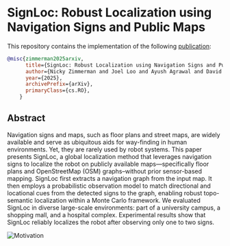 # SignLoc: Robust Localization using Navigation Signs and Public Maps

This repository contains the implementation of the following [publication]():
```bibtex
@misc{zimmerman2025arxiv,
      title={SignLoc: Robust Localization using Navigation Signs and Public Map}, 
      author={Nicky Zimmerman and Joel Loo and Ayush Agrawal and David Hsu},
      year={2025},
      archivePrefix={arXiv},
      primaryClass={cs.RO},
    }
```


## Abstract
Navigation signs and maps, such as floor plans and street maps, are widely available and serve as ubiquitous aids for way-finding in human environments. Yet, they are rarely used by robot systems. This paper presents SignLoc, a global localization method that leverages navigation signs to localize the robot on publicly available maps—specifically floor plans and OpenStreetMap (OSM) graphs–without prior sensor-based mapping. SignLoc first extracts a navigation graph from the input map. It then employs a probabilistic observation model to match directional and locational cues from the detected signs to the graph, enabling robust topo-semantic localization within a Monte Carlo framework. We evaluated SignLoc in diverse large-scale environments: part of a university campus, a shopping mall, and a hospital complex. Experimental results show that SignLoc reliably localizes the robot after observing only one to two signs.

![Motivation](pics/Motivation.png)
